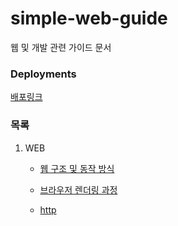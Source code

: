# simple-web-guide

웹 및 개발 관련 가이드 문서

### Deployments

[배포링크](https://yeonnnee.github.io/simple-web-guide/)

### 목록

1. WEB

   - [웹 구조 및 동작 방식](https://yeonnnee.github.io/simple-web-guide/)
   - [브라우저 렌더링 과정](https://yeonnnee.github.io/simple-web-guide/#%EB%B8%8C%EB%9D%BC%EC%9A%B0%EC%A0%80-%EB%A0%8C%EB%8D%94%EB%A7%81-%EA%B3%BC%EC%A0%95-%EB%A0%8C%EB%8D%94%EB%A7%81-%EC%97%94%EC%A7%84-%EB%8F%99%EC%9E%91-%EA%B3%BC%EC%A0%95)

   - [http](https://yeonnnee.github.io/simple-web-guide/http.html)
